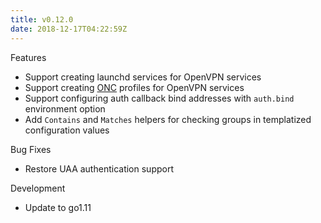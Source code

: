 ```yaml
---
title: v0.12.0
date: 2018-12-17T04:22:59Z
---
```


Features

 * Support creating launchd services for OpenVPN services
 * Support creating [ONC](https://chromium.googlesource.com/chromium/src/+/master/components/onc/docs/onc_spec.md) profiles for OpenVPN services
 * Support configuring auth callback bind addresses with `auth.bind` environment option
 * Add `Contains` and `Matches` helpers for checking groups in templatized configuration values

Bug Fixes

 * Restore UAA authentication support

Development

 * Update to go1.11
